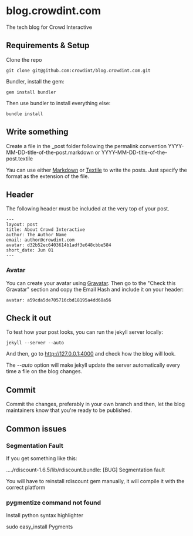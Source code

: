 # blog.crowdint.com

The tech blog for Crowd Interactive

## Requirements & Setup

Clone the repo

    git clone git@github.com:crowdint/blog.crowdint.com.git

Bundler, install the gem:

    gem install bundler

Then use bundler to install everything else:

    bundle install

## Write something

Create a file in the _post folder following the permalink convention YYYY-MM-DD-title-of-the-post.markdown or YYYY-MM-DD-title-of-the-post.textile

Yau can use either [Markdown](http://daringfireball.net/projects/markdown/) or [Textile](http://www.textism.com/tools/textile/) to write the posts. Just specify the format as the extension of the file.

## Header

The following header must be included at the very top of your post.

    ---
    layout: post
    title: About Crowd Interactive
    author: The Author Name
    email: author@crowdint.com
    avatar: d32b52ec6403614b1adf3e648cbbe584
    short_date: Jun 01
    ---

### Avatar

You can create your avatar using [Gravatar](http://www.gravatar.com). Then go to the "Check this Gravatar" section and copy the Email Hash and include it on your header:

    avatar: a59cda5de705716cbd18195a4dd68a56

## Check it out

To test how your post looks, you can run the jekyll server locally:

    jekyll --server --auto
    
And then, go to http://127.0.0.1:4000 and check how the blog will look.

The _--auto_ option will make jekyll update the server automatically every time a file on the blog changes.

## Commit

Commit the changes, preferably in your own branch and then, let the blog maintainers know that you're ready to be published.

## Common issues

### Segmentation Fault

If you get something like this:

  ..../rdiscount-1.6.5/lib/rdiscount.bundle: [BUG] Segmentation fault

You will have to reinstall rdiscount gem manually, it will compile it with the correct platform

### pygmentize command not found

Install python syntax highlighter

  sudo easy_install Pygments